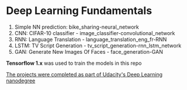 # Deep Learning Fundamentals

1. Simple NN prediction: bike_sharing-neural_network
2. CNN: CIFAR-10 classifier - image_classifier-convolutional_network
3. RNN: Language Translation - language_translation_eng_fr-RNN
4. LSTM: TV Script Generation - tv_script_generation-rnn_lstm_network
5. GAN: Generate New Images Of Faces - face_generation-GAN


**Tensorflow 1.x** was used to train the models in this repo

[The projects were completed as part of Udacity's Deep Learning nanodegree](https://www.udacity.com/course/deep-learning-nanodegree--nd101)
